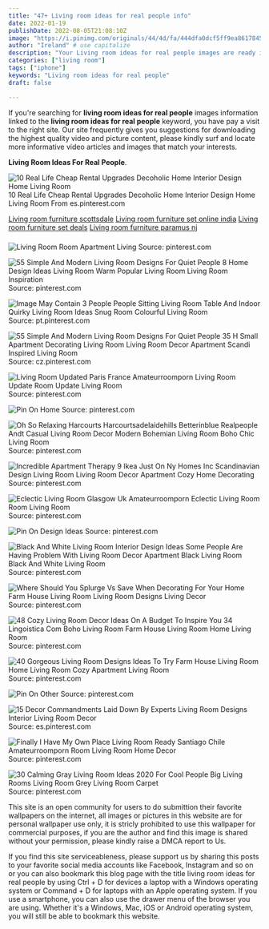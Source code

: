 ```yaml
---
title: "47+ Living room ideas for real people info"
date: 2022-01-19
publishDate: 2022-08-05T21:08:10Z
image: "https://i.pinimg.com/originals/44/4d/fa/444dfa0dcf5ff9ea8617845e439cb7d1.jpg"
author: "Ireland" # use capitalize
description: "Your Living room ideas for real people images are ready in this website. Living room ideas for real people are a topic that is being searched for and liked by netizens today. You can Get the Living room ideas for real people files here. Download all royalty-free photos and vectors."
categories: ["living room"]
tags: ["iphone"]
keywords: "Living room ideas for real people"
draft: false

---
```


If you're searching for **living room ideas for real people** images information linked to the **living room ideas for real people** keyword, you have pay a visit to the right  site.  Our site frequently  gives you  suggestions  for downloading  the highest  quality video and picture  content, please kindly surf and locate more informative video articles and images  that match your interests.

**Living Room Ideas For Real People**. 

![10 Real Life Cheap Rental Upgrades Decoholic Home Interior Design Home Living Room](https://i.pinimg.com/originals/4a/2c/83/4a2c835e210cd4adbecbf2653c3a7285.jpg "10 Real Life Cheap Rental Upgrades Decoholic Home Interior Design Home Living Room")
10 Real Life Cheap Rental Upgrades Decoholic Home Interior Design Home Living Room From es.pinterest.com

[Living room furniture scottsdale](/living-room-furniture-scottsdale/)
[Living room furniture set online india](/living-room-furniture-set-online-india/)
[Living room furniture set deals](/living-room-furniture-set-deals/)
[Living room furniture paramus nj](/living-room-furniture-paramus-nj/)



### 

 


![Living Room Room Apartment Living](https://i.pinimg.com/originals/e5/e4/e5/e5e4e586197468748f8f5c9b4b8ace81.jpg "Living Room Room Apartment Living")
Source: pinterest.com

 

![55 Simple And Modern Living Room Designs For Quiet People 8 Home Design Ideas Living Room Warm Popular Living Room Living Room Inspiration](https://i.pinimg.com/originals/6f/d7/a3/6fd7a3dca31d40c61f788aa6a58f7b32.png "55 Simple And Modern Living Room Designs For Quiet People 8 Home Design Ideas Living Room Warm Popular Living Room Living Room Inspiration")
Source: pinterest.com

 

![Image May Contain 3 People People Sitting Living Room Table And Indoor Quirky Living Room Ideas Snug Room Colourful Living Room](https://i.pinimg.com/originals/cb/82/d9/cb82d975d162269c2949802161b18646.jpg "Image May Contain 3 People People Sitting Living Room Table And Indoor Quirky Living Room Ideas Snug Room Colourful Living Room")
Source: pt.pinterest.com

 

![55 Simple And Modern Living Room Designs For Quiet People 35 H Small Apartment Decorating Living Room Living Room Decor Apartment Scandi Inspired Living Room](https://i.pinimg.com/originals/4e/e7/a5/4ee7a57ebeedb981113db549e4bb49f7.png "55 Simple And Modern Living Room Designs For Quiet People 35 H Small Apartment Decorating Living Room Living Room Decor Apartment Scandi Inspired Living Room")
Source: cz.pinterest.com

 

![Living Room Updated Paris France Amateurroomporn Living Room Update Room Update Living Room](https://i.pinimg.com/originals/19/a4/41/19a4410644917ab89eb68106e681dc29.jpg "Living Room Updated Paris France Amateurroomporn Living Room Update Room Update Living Room")
Source: pinterest.com

 

![Pin On Home](https://i.pinimg.com/originals/4a/1a/97/4a1a97cd9944fed85f3e180b9a110c5c.jpg "Pin On Home")
Source: pinterest.com

 

![Oh So Relaxing Harcourts Harcourtsadelaidehills Betterinblue Realpeople Andt Casual Living Room Decor Modern Bohemian Living Room Boho Chic Living Room](https://i.pinimg.com/736x/08/c3/fc/08c3fc83aa30eaad59c92ff962401d16.jpg "Oh So Relaxing Harcourts Harcourtsadelaidehills Betterinblue Realpeople Andt Casual Living Room Decor Modern Bohemian Living Room Boho Chic Living Room")
Source: pinterest.com

 

![Incredible Apartment Therapy 9 Ikea Just On Ny Homes Inc Scandinavian Design Living Room Living Room Decor Apartment Cozy Home Decorating](https://i.pinimg.com/originals/e4/20/64/e420648d2da7ad292b7f2cf45e17a036.jpg "Incredible Apartment Therapy 9 Ikea Just On Ny Homes Inc Scandinavian Design Living Room Living Room Decor Apartment Cozy Home Decorating")
Source: pinterest.com

 

![Eclectic Living Room Glasgow Uk Amateurroomporn Eclectic Living Room Room Living Room](https://i.pinimg.com/564x/98/68/b0/9868b0c4fc9389f805427c06497751f9.jpg "Eclectic Living Room Glasgow Uk Amateurroomporn Eclectic Living Room Room Living Room")
Source: pinterest.com

 

![Pin On Design Ideas](https://i.pinimg.com/originals/84/82/73/8482733c1eb3826927d63af708067367.jpg "Pin On Design Ideas")
Source: pinterest.com

 

![Black And White Living Room Interior Design Ideas Some People Are Having Problem With Living Room Decor Apartment Black Living Room Black And White Living Room](https://i.pinimg.com/564x/7a/c9/05/7ac905312966ea6f7481823d9a29f172.jpg "Black And White Living Room Interior Design Ideas Some People Are Having Problem With Living Room Decor Apartment Black Living Room Black And White Living Room")
Source: pinterest.com

 

![Where Should You Splurge Vs Save When Decorating For Your Home Farm House Living Room Living Room Designs Living Decor](https://i.pinimg.com/originals/fb/45/b4/fb45b40cc2cbb6eb094882e13c1608ad.jpg "Where Should You Splurge Vs Save When Decorating For Your Home Farm House Living Room Living Room Designs Living Decor")
Source: pinterest.com

 

![48 Cozy Living Room Decor Ideas On A Budget To Inspire You 34 Lingoistica Com Boho Living Room Farm House Living Room Home Living Room](https://i.pinimg.com/736x/53/12/df/5312df19c9539fe0fa0770f4192ea4a9.jpg "48 Cozy Living Room Decor Ideas On A Budget To Inspire You 34 Lingoistica Com Boho Living Room Farm House Living Room Home Living Room")
Source: pinterest.com

 

![40 Gorgeous Living Room Designs Ideas To Try Farm House Living Room Home Living Room Cozy Apartment Living Room](https://i.pinimg.com/originals/f9/7d/e8/f97de820a2d108328258b9cf0f5a0f5e.jpg "40 Gorgeous Living Room Designs Ideas To Try Farm House Living Room Home Living Room Cozy Apartment Living Room")
Source: pinterest.com

 

![Pin On Other](https://i.pinimg.com/originals/7c/16/a1/7c16a1ff750a11f2f140c018ee9eb69c.jpg "Pin On Other")
Source: pinterest.com

 

![15 Decor Commandments Laid Down By Experts Living Room Designs Interior Living Room Decor](https://i.pinimg.com/564x/7b/93/76/7b9376ee20dd3ddd49c23989ff1b3cc2.jpg "15 Decor Commandments Laid Down By Experts Living Room Designs Interior Living Room Decor")
Source: es.pinterest.com

 

![Finally I Have My Own Place Living Room Ready Santiago Chile Amateurroomporn Room Living Room Home Decor](https://i.pinimg.com/474x/47/45/28/474528292332253aa333199223555e12.jpg "Finally I Have My Own Place Living Room Ready Santiago Chile Amateurroomporn Room Living Room Home Decor")
Source: pinterest.com

 

![30 Calming Gray Living Room Ideas 2020 For Cool People Big Living Rooms Living Room Grey Living Room Carpet](https://i.pinimg.com/originals/44/4d/fa/444dfa0dcf5ff9ea8617845e439cb7d1.jpg "30 Calming Gray Living Room Ideas 2020 For Cool People Big Living Rooms Living Room Grey Living Room Carpet")
Source: pinterest.com

 

This site is an open community for users to do submittion their favorite wallpapers on the internet, all images or pictures in this website are for personal wallpaper use only, it is stricly prohibited to use this wallpaper for commercial purposes, if you are the author and find this image is shared without your permission, please kindly raise a DMCA report to Us.

If you find this site serviceableness, please support us by sharing this posts to your favorite social media accounts like Facebook, Instagram and so on or you can also bookmark this blog page with the title living room ideas for real people by using Ctrl + D for devices a laptop with a Windows operating system or Command + D for laptops with an Apple operating system. If you use a smartphone, you can also use the drawer menu of the browser you are using. Whether it's a Windows, Mac, iOS or Android operating system, you will still be able to bookmark this website.
